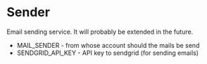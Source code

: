 # Sender

Email sending service.
It will probably be extended in the future.

* MAIL_SENDER - from whose account should the mails be send
* SENDGRID_API_KEY - API key to sendgrid (for sending emails)
